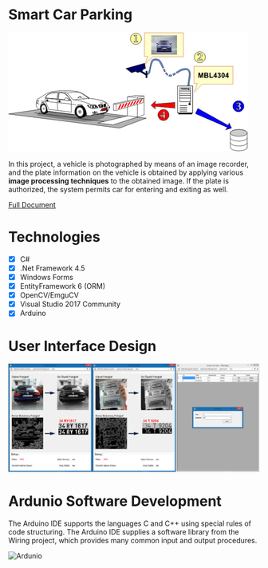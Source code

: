 # Smart Car Parking
![Smart Car Parking](https://raw.githubusercontent.com/utkucanturkan/CarPlateRecognizer/master/SmartCarPark/SmartCarPark/files/SmartCarParking.png)

In this project, a vehicle is photographed by means of an image recorder, and the plate information on the vehicle is obtained by applying various **image processing techniques** to the obtained image. If the plate is authorized, the system permits car for entering and exiting as well.

[Full Document](https://www.dropbox.com/s/szs5cwsu9x9hvcl/Come492%20-%20Smart%20Car%20Park%20-%20Final%20Report.docx?dl=0)

# Technologies

 - [x] C#
 - [x] .Net Framework 4.5
 - [x] Windows Forms
 - [x] EntityFramework 6 (ORM)
 - [x] OpenCV/EmguCV
 - [x] Visual Studio 2017 Community
 - [x] Arduino

# User Interface Design

![UI Design](https://raw.githubusercontent.com/utkucanturkan/CarPlateRecognizer/master/SmartCarPark/SmartCarPark/files/UIDesign.jpg)

# Ardunio Software Development

The Arduino IDE supports the languages C and C++ using special rules of code structuring. The Arduino IDE supplies a software library from the Wiring project, which provides many common input and output procedures.

![Ardunio](https://raw.githubusercontent.com/utkucanturkan/SmartCarPark/master/SmartCarPark/SmartCarPark/files/ardunio.jpg)


